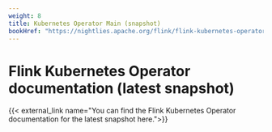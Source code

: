 ```yaml
---
weight: 8
title: Kubernetes Operator Main (snapshot)
bookHref: "https://nightlies.apache.org/flink/flink-kubernetes-operator-docs-main"
---
```

<!--
Licensed to the Apache Software Foundation (ASF) under one
or more contributor license agreements.  See the NOTICE file
distributed with this work for additional information
regarding copyright ownership.  The ASF licenses this file
to you under the Apache License, Version 2.0 (the
"License"); you may not use this file except in compliance
with the License.  You may obtain a copy of the License at

  http://www.apache.org/licenses/LICENSE-2.0

Unless required by applicable law or agreed to in writing,
software distributed under the License is distributed on an
"AS IS" BASIS, WITHOUT WARRANTIES OR CONDITIONS OF ANY
KIND, either express or implied.  See the License for the
specific language governing permissions and limitations
under the License.
-->

# Flink Kubernetes Operator documentation (latest snapshot)

{{< external_link name="You can find the Flink Kubernetes Operator documentation for the latest snapshot here.">}}